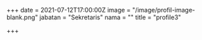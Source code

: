 +++
date = 2021-07-12T17:00:00Z
image = "/image/profil-image-blank.png"
jabatan = "Sekretaris"
nama = ""
title = "profile3"

+++
